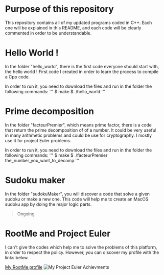 # Purpose of this repository

This repository contains all of my updated programs coded in C++.
Each one will be explained in this README, and each code will be clearly commented in order to be understandable.

# Hello World !

In the folder "hello_world", there is the first code everyone should start with, the hello world ! First code I created in order to learn the process to compile a Cpp code.

In order to run it, you need to download the files and run in the folder the following commands:
'''
$ make
$ ./hello_world
'''

# Prime decomposition

In the folder "facteurPremier", which means prime factor, there is a code that return the prime decomposition of of a number. It could be very useful in many arithmetic problems and could be use for cryptography. I mostly use it for project Euler problems.

In order to run it, you need to download the files and run in the folder the following commands:
'''
$ make
$ ./facteurPremier the_number_you_want_to_decomp
'''

# Sudoku maker

In the folder "sudokuMaker", you will discover a code that solve a given sudoku or make a new one. This code will help me to create an MacOS sudoku app by doing the major logic parts.

> Ongoing

# RootMe and Project Euler

I can't give the codes which help me to solve the problems of this platform, in order to respect the policy. However, you can discover my profile with the links below.

[My RootMe profile](https://www.root-me.org/Quentin-Cornier)
![My Project Euler Achievments](https://projecteuler.net/profile/SumCry.png "My Project Euler Achievments")
